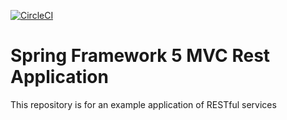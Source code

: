 [![CircleCI](https://circleci.com/gh/WitcherTraining/fruit-shop.svg?style=svg)](https://circleci.com/gh/WitcherTraining/fruit-shop)
# Spring Framework 5 MVC Rest Application

This repository is for an example application of RESTful services
